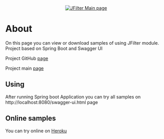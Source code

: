 <div align="center">
  <a href="https://rkonovalov.github.io/projects/jfilter/1.0.16/">
    <img src="https://rkonovalov.github.io/assets/images/jfilter-logo.svg" alt="JFilter Main page">
  </a>
  <br>
</div>

# About
On this page you can view or download samples of using JFilter module.
Project based on Spring Boot and Swagger UI

Project GitHub [page](https://github.com/rkonovalov/jfilter)

Project main [page](https://rkonovalov.github.io/projects/jfilter/1.0.16/)


## Using
After running Spring boot Application you can try all samples on
http://localhost:8080/swagger-ui.html page

## Online samples
You can try online on [Heroku](https://jfilter-samples.herokuapp.com/swagger-ui.html)
